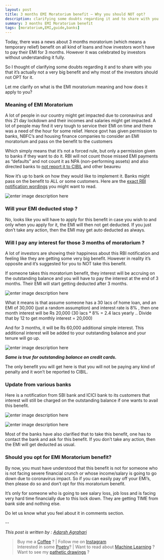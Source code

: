 ```yaml
---
layout: post
title: 3 months EMI Moratorium benefit – Why you should NOT opt?
description: clarifying some doubts regarding it and to share with you that it’s actually not a very big benefit and why most of the investors should not OPT for it
summary: 3 months EMI Moratorium benefit
tags: [moratorium,EMI,guide,banks]
---
```



Today, there was a news about 3 months moratorium (which means a temporary relief) benefit on all kind of loans and how investors won’t have to pay their EMI for 3 months. However it was celebrated by investors without understanding it fully.

So I thought of clarifying some doubts regarding it and to share with you that it’s actually not a very big benefit and why most of the investors should not OPT for it.

Let me clarify on what is the EMI moratorium meaning and how does it apply to you?

### Meaning of EMI Moratorium

A lot of people in our country might get impacted due to coronavirus and this 21 day lockdown and their incomes and salaries might get impacted. A lot of people may find it very tough to service their EMI on time and there was a need of the hour for some relief. Hence govt has given permission to banks, NBFC’s and housing finance companies to consider an EMI moratorium and pass on the benefit to the customers

Which simply means that it’s not a forced rule, but only a permission given to banks if they want to do it. RBI will not count those missed EMI payments as “defaults” and not count it as NPA (non-performing assets) and also directed banks to  [not report it to CIBIL](https://www.jagoinvestor.com/2011/07/cibil-report.html)  and other beaureu

Now it’s up to bank on how they would like to implement it. Banks might pass on the benefit to ALL or some customers. Here are the  [exact RBI notification wordings](https://www.jagoinvestor.com/wp-content/uploads/files/emi-moratorium-rbi-notification.pdf)  you might want to read.

![enter image description here](https://www.jagoinvestor.com/wp-content/uploads/files/EMI-moratorium-RBI.png)

### **Will your EMI deducted stop ?**

No, looks like you will have to apply for this benefit in case you wish to and only when you apply for it, the EMI will then not get deducted. If you just don’t take any action, then the EMI may get auto deducted as always.

### Will I pay any interest for those 3 months of moratorium ?

A lot of investors are showing their happiness about this RBI notification and feeling like they are getting some very big benefit. However in reality it’s opposite and it’s suggested for you to NOT take this benefit.

If someone takes this moratorium benefit, they interest will be accruing on the outstanding balance and you will have to pay the interest at the end of 3 months. Their EMI will start getting deducted after 3 months.


![enter image description here](https://www.jagoinvestor.com/wp-content/uploads/files/EMI-moratorium-interest-1.png)

What it means is that assume someone has a 30 lacs of home loan, and an EMI of 30,000 (just a random assumption) and interest rate is 8% , then one month interest will be Rs 20,000 (30 lacs * 8% = 2.4 lacs yearly .. Divide that by 12 to get monthly interest = 20,000)

And for 3 months, it will be Rs 60,000 additional simple interest. This additional interest will be added to your outstanding balance and your tenure will go up.

![enter image description here](https://www.jagoinvestor.com/wp-content/uploads/files/EMI-moratorium-interest.png)

_**Same is true for outstanding balance on credit cards.**_

The only benefit you will get here is that you will not be paying any kind of penalty and it won’t be reported to CIBIL.

### Update from various banks

Here is a notification from SBI bank and ICICI bank to its customers that interest will still be charged on the outstanding balance if one wants to avail this benefit.

![enter image description here](https://www.jagoinvestor.com/wp-content/uploads/files/SBI-bank-emi-moratorium-notification.png)


![enter image description here](https://www.jagoinvestor.com/wp-content/uploads/files/icici-emi-moratorium-notification.png)

Most of the banks have also clarified that to take this benefit, one has to contact the bank and ask for this benefit. If you don’t take any action, then the EMI will get deducted as usual.

### Should you opt for EMI Moratorium benefit?

By now, you must have understood that this benefit is not for someone who is not facing severe financial crunch or whose income/salary is going to go down due to coronavirus impact. So if you can easily pay off your EMI’s, then please do so and don’t opt for this moratorium benefit.

It’s only for someone who is going to see salary loss, job loss and is facing very hard time financially due to this lock down. They are getting TIME from bank side and nothing else.

Do let us know what you feel about it in comments section.


--

*This post is written by : [Adarsh Agrahari](https://www.dataninja.in)* 

> Buy me a [Coffee](https://www.paypal.me/stanad) ? | Follow me on [Instagram](https://www.instagram.com/stan.ad)  
> Interested in some [Poetry](https://iamadarsh.wordpress.com)? | Want to read about [Machine Learning](https://www.dataninja.in) ? 
> Want to see my [pathetic drawings](https://thegoodbadpicture.now.sh) ?

